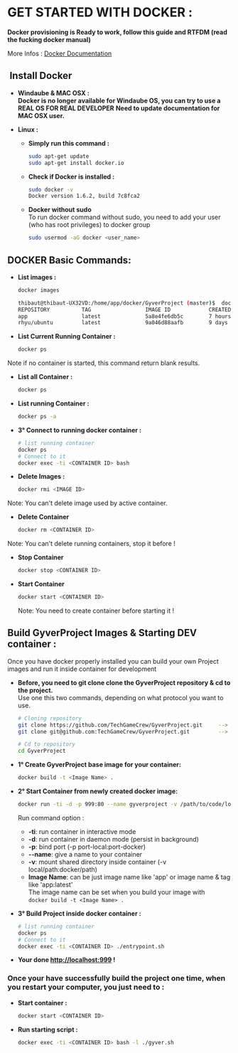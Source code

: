 # GET STARTED WITH DOCKER :

**Docker provisioning is Ready to work, follow this guide and RTFDM (read the fucking docker manual)**

More Infos :
[Docker Documentation](https://docs.docker.com/)

##  Install Docker
*   **Windaube & MAC OSX :**  
    **Docker is no longer available for Windaube OS, you can try to use a REAL OS FOR REAL DEVELOPER**
    **Need to update documentation for MAC OSX user.**

*   **Linux :**
    * **Simply run this command :**  
        ```bash
        sudo apt-get update
        sudo apt-get install docker.io
        ```
        
    * **Check if Docker is installed :**  
        ```bash
        sudo docker -v
        Docker version 1.6.2, build 7c8fca2
        ```
        
    * **Docker without sudo**  
        To run docker command without sudo, you need to add your user (who has root privileges) to docker group  
        ```bash
        sudo usermod -aG docker <user_name>
        ```
        
## DOCKER Basic Commands:  

* **List images :**  
    ```bash
    docker images
    ```
 
    ```bash
    thibaut@thibaut-UX32VD:/home/app/docker/GyverProject (master)$  docker images
    REPOSITORY          TAG                 IMAGE ID            CREATED             VIRTUAL SIZE
    app                 latest              5a8e4fe6db5c        7 hours ago         759.7 MB
    rhyu/ubuntu         latest              9a046d88aafb        9 days ago          409.5 MB
    ```
  
* **List Current Running Container :**  
    ```bash
    docker ps
    ```
 
 Note if no container is started, this command return blank results.
 
* **List all Container :**  
    ```bash
    docker ps
    ```

* **List running Container :**  
    ```bash
    docker ps -a
    ```

* **3° Connect to running docker container :**  
    ```bash
    # list running container
    docker ps
    # Connect to it
    docker exec -ti <CONTAINER ID> bash
    ```

* **Delete Images :**  
    ```bash
    docker rmi <IMAGE ID>
    ```
 
 Note: You can't delete image used by active container.
 
* **Delete Container**  
    ```bash
    docker rm <CONTAINER ID>
    ```
 
 Note: You can't delete running containers, stop it before !
 
* **Stop Container**  
    ```bash
    docker stop <CONTAINER ID>
    ```

* **Start Container**  
    ```bash
    docker start <CONTAINER ID>
    ```
  
  Note: You need to create container before starting it !


## Build GyverProject Images & Starting DEV container :  

Once you have docker properly installed you can build your own Project images and run it inside container for development  

* **Before, you need to git clone clone the GyverProject repository & cd to the project.**  
    Use one this two commands, depending on what protocol you want to use.  
    
    ```bash
    # Cloning repository
    git clone https://github.com/TechGameCrew/GyverProject.git     --> use https protocol (Easy Way)
    git clone git@github.com:TechGameCrew/GyverProject.git         --> use ssh protocol (need to generate & configure SSH Key before)
    
    # Cd to repository
    cd GyverProject
    ```
    
* **1° Create GyverProject base image for your container:**  
    ```bash
    docker build -t <Image Name> .
    ```
  
* **2° Start Container from newly created docker image:**  
    ```bash
    docker run -ti -d -p 999:80 --name gyverproject -v /path/to/code/local:/home/app <Image Name>
    ```
 
    Run command option :
    * **-ti**: run container in interactive mode  
    * **-d**: run container in daemon mode (persist in background)  
    * **-p**: bind port (-p port-local:port-docker)  
    * **--name**: give a name to your container  
    * **-v**: mount shared directory inside container (-v local/path:docker/path)  
    * **Image Name**: can be just image name like 'app' or image name & tag like 'app:latest'   
    The image name can be set when you build your image with  
    `docker build -t <Image Name> .`  
 
* **3° Build Project inside docker container :**  
    ```bash
    # list running container
    docker ps
    # Connect to it
    docker exec -ti <CONTAINER ID> ./entrypoint.sh
    ```

* **Your done [http://localhost:999](http://localhost:999) !**


### Once your have successfully build the project one time, when you restart your computer, you just need to :
 
* **Start container :**  
    ```bash
    docker start <CONTAINER ID>
    ```

* **Run starting script :**  
    ```bash
    docker exec -ti <CONTAINER ID> bash -l ./gyver.sh
    ```
